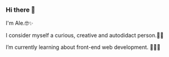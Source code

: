 ### Hi there 👋

I'm Ale.🤓✨

I consider myself a curious, creative and autodidact person.🌱🧐

I’m currently learning about front-end web development. 👀👩‍💻
